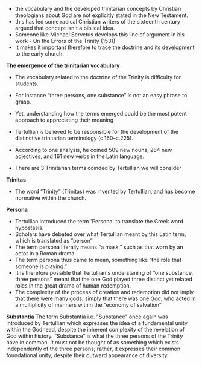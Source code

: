 

-  the vocabulary and the developed trinitarian concepts by Christian theologians about God are not explicitly stated in the New Testament. 
- this has led some radical Christian writers of the sixteenth century argued
that concept isn't a biblical idea.
- Someone like Michael Servetus develops this line of argument in his work - On the Errors of the Trinity (1531)
- It makes it important therefore to trace the doctrine and its development to the early church.

**The emergence of the trinitarian vocabulary**
- The vocabulary related to the doctrine of the Trinity is difficulty for students. 
- For instance “three persons, one substance” is not an easy phrase to grasp. 
- Yet, understanding how the terms emerged could be the most potent approach to appreciating their meaning
- Tertullian is believed to be responsible for the development of the distinctive trinitarian terminology (c.160–c.225). 
- According to one analysis, he coined 509 new nouns, 284 new adjectives, and 161 new verbs in the Latin language.

- There are 3 Trinitarian terms coinded by Tertullian we will consider

**Trinitas**
- The word “Trinity” (Trinitas) was invented by Tertullian, and has become normative within the church.

**Persona**
- Tertullian introduced the term 'Persona' to translate the Greek word hypostasis.
- Scholars have debated over what Tertullian meant by this Latin term, which is translated as “person”
- The term persona literally means “a mask,” such as that worn by an actor in a Roman drama.
- The term persona thus came to mean, something like “the role that someone is playing.” 
- It is therefore possible that Tertullian's understaning of “one substance, three persons” meant that the one God played three distinct yet related roles in the great drama of human redemption.
- The complexity of the process of creation and redemption did not imply that there were many gods; simply that there was one God, who acted in a multiplicity of manners within the “economy of salvation”

**Substantia**
The term Substantia i.e. "Substance" once again was introduced by Tertullian which expresses the idea of a fundamental unity
within the Godhead, despite the inherent complexity of the revelation of God within history. “Substance” is what the three persons of the Trinity have in common. It must not be thought of as something which exists independently of the three persons; rather, it expresses their common foundational unity, despite their outward appearance of diversity.